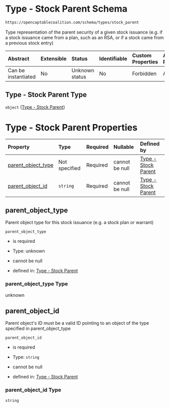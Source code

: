 # Type - Stock Parent Schema

```txt
https://opencaptablecoalition.com/schema/types/stock_parent
```

Type representation of the parent security of a given stock issuance (e.g. if a stock issuance came from a plan, such as an RSA, or if a stock came from a previous stock entry)

| Abstract            | Extensible | Status         | Identifiable | Custom Properties | Additional Properties | Access Restrictions | Defined In                                                                                   |
| :------------------ | :--------- | :------------- | :----------- | :---------------- | :-------------------- | :------------------ | :------------------------------------------------------------------------------------------- |
| Can be instantiated | No         | Unknown status | No           | Forbidden         | Allowed               | none                | [StockParent.schema.json](../../schema/types/StockParent.schema.json "open original schema") |

## Type - Stock Parent Type

`object` ([Type - Stock Parent](stockparent.md))

# Type - Stock Parent Properties

| Property                                  | Type          | Required | Nullable       | Defined by                                                                                                                                                       |
| :---------------------------------------- | :------------ | :------- | :------------- | :--------------------------------------------------------------------------------------------------------------------------------------------------------------- |
| [parent_object_type](#parent_object_type) | Not specified | Required | cannot be null | [Type - Stock Parent](stockparent-properties-parent_object_type.md "https://opencaptablecoalition.com/schema/types/stock_parent#/properties/parent_object_type") |
| [parent_object_id](#parent_object_id)     | `string`      | Required | cannot be null | [Type - Stock Parent](stockparent-properties-parent_object_id.md "https://opencaptablecoalition.com/schema/types/stock_parent#/properties/parent_object_id")     |

## parent_object_type

Parent object type for this stock issuance (e.g. a stock plan or warrant)

`parent_object_type`

*   is required

*   Type: unknown

*   cannot be null

*   defined in: [Type - Stock Parent](stockparent-properties-parent_object_type.md "https://opencaptablecoalition.com/schema/types/stock_parent#/properties/parent_object_type")

### parent_object_type Type

unknown

## parent_object_id

Parent object's ID must be a valid ID pointing to an object of the type specified in parent_object_type

`parent_object_id`

*   is required

*   Type: `string`

*   cannot be null

*   defined in: [Type - Stock Parent](stockparent-properties-parent_object_id.md "https://opencaptablecoalition.com/schema/types/stock_parent#/properties/parent_object_id")

### parent_object_id Type

`string`

